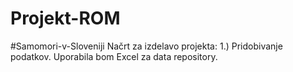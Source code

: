 # Projekt-ROM
#Samomori-v-Sloveniji
Načrt za izdelavo projekta:
  1.) Pridobivanje podatkov. Uporabila bom Excel za data repository.
